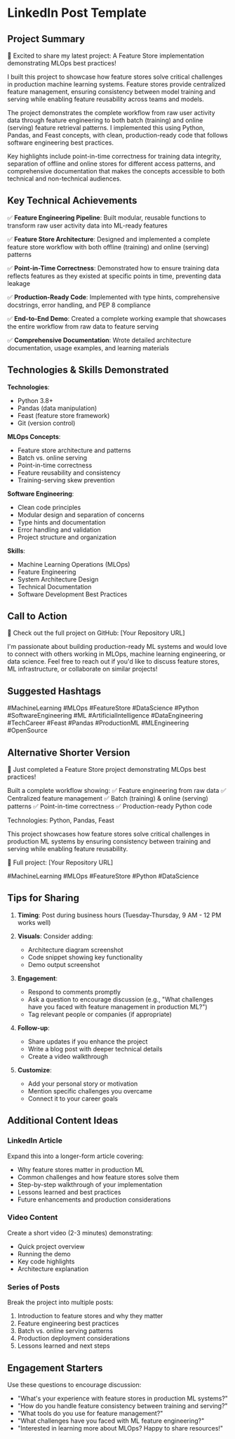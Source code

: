 # LinkedIn Post Template

## Project Summary

🚀 Excited to share my latest project: A Feature Store implementation demonstrating MLOps best practices!

I built this project to showcase how feature stores solve critical challenges in production machine learning systems. Feature stores provide centralized feature management, ensuring consistency between model training and serving while enabling feature reusability across teams and models.

The project demonstrates the complete workflow from raw user activity data through feature engineering to both batch (training) and online (serving) feature retrieval patterns. I implemented this using Python, Pandas, and Feast concepts, with clean, production-ready code that follows software engineering best practices.

Key highlights include point-in-time correctness for training data integrity, separation of offline and online stores for different access patterns, and comprehensive documentation that makes the concepts accessible to both technical and non-technical audiences.

## Key Technical Achievements

✅ **Feature Engineering Pipeline**: Built modular, reusable functions to transform raw user activity data into ML-ready features

✅ **Feature Store Architecture**: Designed and implemented a complete feature store workflow with both offline (training) and online (serving) patterns

✅ **Point-in-Time Correctness**: Demonstrated how to ensure training data reflects features as they existed at specific points in time, preventing data leakage

✅ **Production-Ready Code**: Implemented with type hints, comprehensive docstrings, error handling, and PEP 8 compliance

✅ **End-to-End Demo**: Created a complete working example that showcases the entire workflow from raw data to feature serving

✅ **Comprehensive Documentation**: Wrote detailed architecture documentation, usage examples, and learning materials

## Technologies & Skills Demonstrated

**Technologies**:
- Python 3.8+
- Pandas (data manipulation)
- Feast (feature store framework)
- Git (version control)

**MLOps Concepts**:
- Feature store architecture and patterns
- Batch vs. online serving
- Point-in-time correctness
- Feature reusability and consistency
- Training-serving skew prevention

**Software Engineering**:
- Clean code principles
- Modular design and separation of concerns
- Type hints and documentation
- Error handling and validation
- Project structure and organization

**Skills**:
- Machine Learning Operations (MLOps)
- Feature Engineering
- System Architecture Design
- Technical Documentation
- Software Development Best Practices

## Call to Action

🔗 Check out the full project on GitHub: [Your Repository URL]

I'm passionate about building production-ready ML systems and would love to connect with others working in MLOps, machine learning engineering, or data science. Feel free to reach out if you'd like to discuss feature stores, ML infrastructure, or collaborate on similar projects!

## Suggested Hashtags

#MachineLearning #MLOps #FeatureStore #DataScience #Python #SoftwareEngineering #ML #ArtificialIntelligence #DataEngineering #TechCareer #Feast #Pandas #ProductionML #MLEngineering #OpenSource

## Alternative Shorter Version

🚀 Just completed a Feature Store project demonstrating MLOps best practices!

Built a complete workflow showing:
✅ Feature engineering from raw data
✅ Centralized feature management
✅ Batch (training) & online (serving) patterns
✅ Point-in-time correctness
✅ Production-ready Python code

Technologies: Python, Pandas, Feast

This project showcases how feature stores solve critical challenges in production ML systems by ensuring consistency between training and serving while enabling feature reusability.

🔗 Full project: [Your Repository URL]

#MachineLearning #MLOps #FeatureStore #Python #DataScience

## Tips for Sharing

1. **Timing**: Post during business hours (Tuesday-Thursday, 9 AM - 12 PM works well)

2. **Visuals**: Consider adding:
   - Architecture diagram screenshot
   - Code snippet showing key functionality
   - Demo output screenshot

3. **Engagement**: 
   - Respond to comments promptly
   - Ask a question to encourage discussion (e.g., "What challenges have you faced with feature management in production ML?")
   - Tag relevant people or companies (if appropriate)

4. **Follow-up**: 
   - Share updates if you enhance the project
   - Write a blog post with deeper technical details
   - Create a video walkthrough

5. **Customize**: 
   - Add your personal story or motivation
   - Mention specific challenges you overcame
   - Connect it to your career goals

## Additional Content Ideas

### LinkedIn Article

Expand this into a longer-form article covering:
- Why feature stores matter in production ML
- Common challenges and how feature stores solve them
- Step-by-step walkthrough of your implementation
- Lessons learned and best practices
- Future enhancements and production considerations

### Video Content

Create a short video (2-3 minutes) demonstrating:
- Quick project overview
- Running the demo
- Key code highlights
- Architecture explanation

### Series of Posts

Break the project into multiple posts:
1. Introduction to feature stores and why they matter
2. Feature engineering best practices
3. Batch vs. online serving patterns
4. Production deployment considerations
5. Lessons learned and next steps

## Engagement Starters

Use these questions to encourage discussion:

- "What's your experience with feature stores in production ML systems?"
- "How do you handle feature consistency between training and serving?"
- "What tools do you use for feature management?"
- "What challenges have you faced with ML feature engineering?"
- "Interested in learning more about MLOps? Happy to share resources!"
